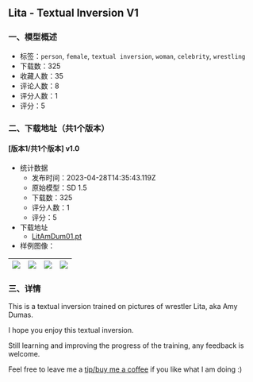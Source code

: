 ## Lita - Textual Inversion V1
### 一、模型概述

- 标签：`person`, `female`, `textual inversion`, `woman`, `celebrity`, `wrestling`
- 下载数：325
- 收藏人数：35
- 评论人数：8
- 评分人数：1
- 评分：5

### 二、下载地址（共1个版本）

#### [版本1/共1个版本] v1.0

- 统计数据
  - 发布时间：2023-04-28T14:35:43.119Z
  - 原始模型：SD 1.5
  - 下载数：325
  - 评分人数：1
  - 评分：5
- 下载地址
  - [LitAmDum01.pt](https://civitai.com/api/download/models/57431)
- 样例图像：

| <img src="https://image.civitai.com/xG1nkqKTMzGDvpLrqFT7WA/093a8f24-6ed8-4108-9458-f9dd45ebe5df/width=450/1158893.jpeg" /> | <img src="https://image.civitai.com/xG1nkqKTMzGDvpLrqFT7WA/9cd72dee-2405-406f-a3b7-656a8a5b1985/width=450/1158892.jpeg" /> | <img src="https://image.civitai.com/xG1nkqKTMzGDvpLrqFT7WA/2b6d9139-0469-4fb0-15db-ce04be55f800/width=450/631017.jpeg" /> | <img src="https://image.civitai.com/xG1nkqKTMzGDvpLrqFT7WA/248a856f-910a-4a7a-116a-8aea0b0eaf00/width=450/631031.jpeg" /> |
| ---- | ---- | ---- | ---- |


### 三、详情
<p>This is a textual inversion trained on pictures of wrestler Lita, aka Amy Dumas.</p><p>I hope you enjoy this textual inversion.</p><p></p><p>Still learning and improving the progress of the training, any feedback is welcome.</p><p>Feel free to leave me a <a target="_blank" rel="ugc" href="https://ko-fi.com/elizapottinger">tip/buy me a coffee</a> if you like what I am doing :)</p>